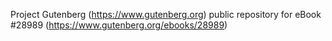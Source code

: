 Project Gutenberg (https://www.gutenberg.org) public repository for eBook #28989 (https://www.gutenberg.org/ebooks/28989)
